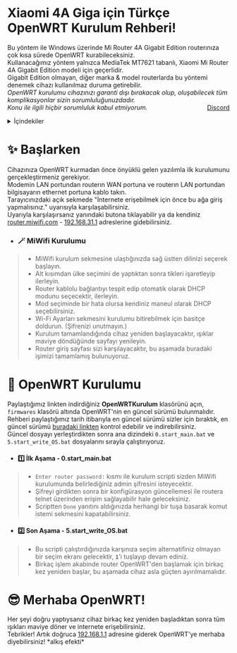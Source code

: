 # Xiaomi 4A Giga için Türkçe OpenWRT Kurulum Rehberi!
Bu yöntem ile Windows üzerinde Mi Router 4A Gigabit Edition routerınıza çok kısa sürede OpenWRT kurabileceksiniz.  
Kullanacağımız yöntem yalnızca MediaTek MT7621 tabanlı, Xiaomi Mi Router 4A Gigabit Edition modeli için geçerlidir.  
Gigabit Edition olmayan, diğer marka & model routerlarda bu yöntemi denemek cihazı kullanılmaz duruma getirebilir.  
*OpenWRT kurulumu cihazınızı garanti dışı bırakacak olup, oluşabilecek tüm komplikasyonlar sizin sorumluluğunuzdadır.*  
*Konu ile ilgili hiçbir sorumluluk kabul etmiyorum.* <a href="https://discord.gg/uzDfaYTRwE" style="float: right;">Discord</a>  

<details>
  <summary>İçindekiler</summary>
  <ol>
    <li>
      <a href="#-başlarken">✨ Başlarken</a>
      <ul>
        <li><a href="#-miwifi-kurulumu">🪄 MiWifi Kurulumu</a></li>
      </ul>
    </li>
    <li>
      <a href="#-openwrt-kurulumu">🚀 OpenWRT Kurulumu</a>
      <ul>
        <li><a href="#1%EF%B8%8F⃣-i̇lk-aşama---0start_mainbat">1️⃣ İlk Aşama - 0.start_main.bat</a></li>
        <li><a href="#2%EF%B8%8F⃣-son-aşama---5start_write_osbat">2️⃣ Son Aşama - 5.start_write_OS.bat</a></li>
      </ul>
    </li>
    <li><a href="#-merhaba-openwrt">😎 Merhaba OpenWRT!</a></li>
    <li><a href="#4">4</a></li>
    <li><a href="#5">5</a></li>
    <li><a href="#6">6</a></li>
    <li><a href="#7">7</a></li>
    <li><a href="#8">8</a></li>
  </ol>
</details>

# ✨ Başlarken
Cihazınıza OpenWRT kurmadan önce önyüklü gelen yazılımla ilk kurulumunu gerçekleştirmeniz gerekiyor.  
Modemin LAN portundan routerın WAN portuna ve routerın LAN portundan bilgisayarın ethernet portuna kablo takın.  
Tarayıcınızdaki açık sekmede "İnternete erişebilmek için önce bu ağa giriş yapmalısınız." uyarısıyla karşılaşabilirsiniz.  
Uyarıyla karşılaşırsanız yanındaki butona tıklayabilir ya da kendiniz [router.miwifi.com](http://router.miwifi.com/) - [192.168.31.1](http://192.168.31.1/) adreslerine gidebilirsiniz.  

- ### 🪄 MiWifi Kurulumu
> - MiWifi kurulum sekmesine ulaştığınızda sağ üstten dilinizi seçerek başlayın.  
> - Alt kısımdan ülke seçimini de yaptıktan sonra tikleri işaretleyip ilerleyin.  
> - Router kablolu bağlantıyı tespit edip otomatik olarak DHCP modunu seçecektir, ilerleyin.  
> - Mod seçiminde bir hata olursa kendiniz maneul olarak DHCP seçebilirsiniz.  
> - Wi-Fi Ayarları sekmesini kurulumu bitirebilmek için basitçe doldurun. (Şifrenizi unutmayın.)  
> - Kurulum tamamlandığında cihaz yeniden başlayacaktır, ışıklar maviye döndüğünde sayfayı yenileyin.  
> - Router giriş sayfası sizi karşılayacaktır, bu aşamada buradaki işimizi tamamlamış bulunuyoruz.  

# 🚀 OpenWRT Kurulumu
Paylaştığımız linkten indirdiğiniz **OpenWRTKurulum** klasörünü açın, `firmwares` klasörü altında OpenWRT'nin en güncel sürümü bulunmalıdır.  
Rehberi paylaştığımız tarih itibarıyla en güncel sürümü sizler için bıraktık, en güncel sürümü [buradaki linkten](https://openwrt.org/inbox/toh/xiaomi/xiaomi_mi_router_4a_gigabit_edition#installation) kontrol edebilir ve indirebilirsiniz.  
Güncel dosyayı yerleştirdikten sonra ana dizindeki `0.start_main.bat` ve `5.start_write_OS.bat` dosyalarını sırayla çalıştırıyoruz.  

- #### 1️⃣ İlk Aşama - 0.start_main.bat
> - `Enter router password:` kısmı ile kurulum scripti sizden MiWifi kurulumunda belirlediğiniz admin şifresini isteyecektir.  
> - Şifreyi girdikten sonra bir konfigürasyon güncellemesi ile routera telnet üzerinden erişim sağlayabilir hale geleceksiniz.  
> - Scriptten `Done` yanıtını aldığınızda herhangi bir tuşa basarak komut istemi sekmesini kapatabilirsiniz.  

- #### 2️⃣ Son Aşama - 5.start_write_OS.bat
> - Bu scripti çalıştırdığınızda karşınıza seçim alternatifiniz olmayan bir seçim ekranı gelecektir, **`1`**'i tuşlayıp devam ediniz.  
> - Birkaç işlem akabinde router OpenWRT'den başlamak için birkaç kez yeniden başlar, bu aşamada cihaz asla güçten ayırılmamalıdır.  

# 😎 Merhaba OpenWRT!
Her şeyi doğru yaptıysanız cihaz birkaç kez yeniden başladıktan sonra tüm ışıkları maviye döner ve internete erişebilirsiniz.  
Tebrikler! Artık doğruca [192.168.1.1](http://192.168.1.1/) adresine giderek OpenWRT'ye merhaba diyebilirsiniz! \*alkış efekti\*  

